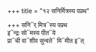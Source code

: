 +++
title = "१२ सनिर्मित्रस्य पप्रथ"

+++
सनि᳓र् मित्र᳓स्य पप्रथ  
इ᳓न्द्रः सो᳓मस्य पीत᳓ये  
प्रा᳓ची वा᳓शीव सुन्वते᳓ मि᳓मीत इ᳓त्